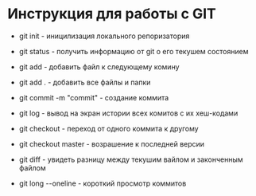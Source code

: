 # Инструкция для работы с GIT

* git init - иницилизация локального репоризатория

* git status - получить информацию от git о его текушем состоянием 

* git add - добавить файл к следующему комину

* git add . -  добавить все файлы и папки 

* git commit -m "commit" - coздание коммита 
* git log - вывод на экран истории всех комитов с их хеш-кодами

* git checkout  - переход от одного коммита к другому

* git checkout master - возрашение к последней версии 

* git diff - увидеть разницу между текушим вайлом и законченным файлом

* git long --oneline - короткий просмотр коммитов

